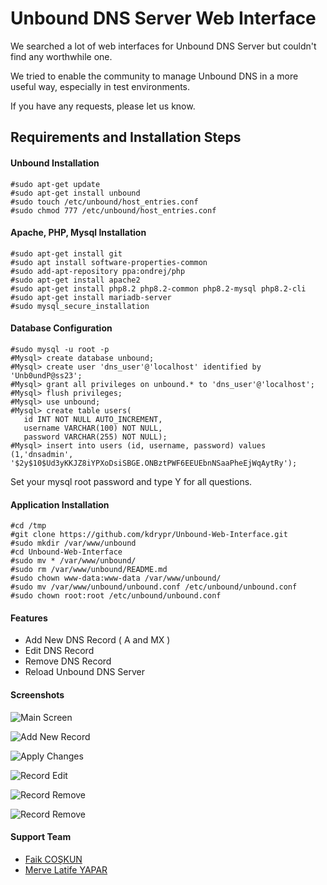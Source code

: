 
# Unbound DNS Server Web Interface

We searched a lot of web interfaces for Unbound DNS Server but couldn't find any worthwhile one.

We tried to enable the community to manage Unbound DNS in a more useful way, especially in test environments.

If you have any requests, please let us know.


## Requirements and Installation Steps

#### Unbound Installation
```
#sudo apt-get update
#sudo apt-get install unbound
#sudo touch /etc/unbound/host_entries.conf
#sudo chmod 777 /etc/unbound/host_entries.conf
```

#### Apache, PHP, Mysql Installation
```
#sudo apt-get install git
#sudo apt install software-properties-common
#sudo add-apt-repository ppa:ondrej/php
#sudo apt-get install apache2
#sudo apt-get install php8.2 php8.2-common php8.2-mysql php8.2-cli
#sudo apt-get install mariadb-server
#sudo mysql_secure_installation
```

#### Database Configuration
```
#sudo mysql -u root -p
#Mysql> create database unbound;
#Mysql> create user 'dns_user'@'localhost' identified by 'Unb0undP@ss23';
#Mysql> grant all privileges on unbound.* to 'dns_user'@'localhost';
#Mysql> flush privileges;
#Mysql> use unbound;
#Mysql> create table users(
   id INT NOT NULL AUTO_INCREMENT,
   username VARCHAR(100) NOT NULL,
   password VARCHAR(255) NOT NULL);
#Mysql> insert into users (id, username, password) values (1,'dnsadmin', '$2y$10$Ud3yKKJZ8iYPXoDsiSBGE.ONBztPWF6EEUEbnNSaaPheEjWqAytRy');
```

Set your mysql root password and type Y for all questions.

#### Application Installation
```
#cd /tmp
#git clone https://github.com/kdrypr/Unbound-Web-Interface.git
#sudo mkdir /var/www/unbound
#cd Unbound-Web-Interface
#sudo mv * /var/www/unbound/
#sudo rm /var/www/unbound/README.md
#sudo chown www-data:www-data /var/www/unbound/
#sudo mv /var/www/unbound/unbound.conf /etc/unbound/unbound.conf
#sudo chown root:root /etc/unbound/unbound.conf
```

#### Features
* Add New DNS Record ( A and MX )
* Edit DNS Record
* Remove DNS Record
* Reload Unbound DNS Server

#### Screenshots
![Main Screen](https://i.hizliresim.com/kltt7o7.jpg)

![Add New Record](https://i.hizliresim.com/lewh2jc.jpg)

![Apply Changes](https://i.hizliresim.com/57sm5g4.jpg)

![Record Edit](https://i.hizliresim.com/17ivoz0.jpg)

![Record Remove](https://user-images.githubusercontent.com/19524941/211917892-669800df-60f2-42b3-8906-fbca78a1dfd7.png)

![Record Remove](https://user-images.githubusercontent.com/19524941/211918089-95440440-a520-48c9-a61c-3abfb1c55961.png)



#### Support Team
* [Faik COŞKUN](https://github.com/faikcoskun)
* [Merve Latife YAPAR](https://github.com/mrvsay)
